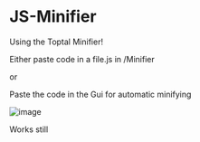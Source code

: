 # JS-Minifier
Using the Toptal Minifier!

Either paste code in a file.js in /Minifier 

or 

Paste the code in the Gui for automatic minifying


![image](https://user-images.githubusercontent.com/73163003/141685381-6684389d-292d-4007-b058-e00ad1926299.png)

Works still
